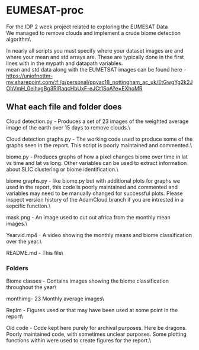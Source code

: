 # EUMESAT-proc
For the IDP  2 week project related to exploring the EUMESAT Data\
We managed to remove clouds and implement a crude biome detection algorithm\

In nearly all scripts you must specify where your dataset images are and where your mean and std arrays are. These are typically done in the first lines with in the mypath and datapath variables.\
mean and std data along with the EUMETSAT images can be found here - https://uniofnottm-my.sharepoint.com/:f:/g/personal/ppyac18_nottingham_ac_uk/EtGwgYg2k2JOhVmH_0eihxgBg3RlRaqcHbUxF-eJCt1SoA?e=EXhoMR

## What each file and folder does
Cloud detection.py - Produces a set of 23 images of the weighted average image of the earth over 15 days to remove clouds.\

Cloud detection graphs.py - The working code used to produce some of the graphs seen in the report. This script is poorly maintained and commented.\

biome.py - Produces graphs of how a pixel changes biome over time in lat vs time and lat vs long. Other variables can be used to extract information about SLIC clustering or biome identification.\

biome graphs.py - like biome.py but with additional plots for graphs we used in the report, this code is poorly maintained and commented and variables may need to be manually changed for successful plots. Please inspect version history of the AdamCloud branch if you are intrested in a sepcific function.\

mask.png - An image used to cut out africa from the monthly mean images.\

Yearvid.mp4 - A video showing the monthly means and biome classification over the year.\

README.md - This file\

### Folders

Biome classes - Contains images showing the biome classification throughout the year\

monthimg- 23 Monthly average images\

RepIm - Figures used or that may have been used at some point in the report\

Old code - Code kept here purely for archival purposes. Here be dragons. Poorly maintained code, with sometimes unclear purposes. Some plotting functions within were used to create figures for the report.\
